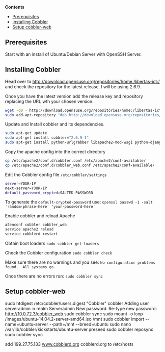 <!-- START doctoc generated TOC please keep comment here to allow auto update -->
<!-- DON'T EDIT THIS SECTION, INSTEAD RE-RUN doctoc TO UPDATE -->
**Contents**

- [Prerequisites](#prerequisites)
- [Installing Cobbler](#installing-cobbler)
- [Setup cobbler-web](#setup-cobbler-web)

<!-- END doctoc generated TOC please keep comment here to allow auto update -->

## Prerequisites

Start with an install of Ubuntu/Debian Server with OpenSSH Server.

## Installing Cobbler

Head over to http://download.opensuse.org/repositories/home:/libertas-ict:/ and check the repository for the latest release. I will be using 2.6.9.

Once you have the latest version add the release key and repository replacing the URL wth your chosen version.
```bash
wget -q0 - http://download.opensuse.org/repositories/home:/libertas-ict:/cobbler26/xUbuntu_14.04/Release.key | sudo apt-key add -
sudo add-apt-repository "deb http://download.opensuse.org/repositories/home:/libertas-ict:/cobbler26/xUbuntu_14.04/ ./"
```

Update and Install cobbler and its dependencies.
```bash
sudo apt-get update
sudo apt-get install cobbler="2.6.9-1"
sudo apt-get install python-urlgrabber libapache2-mod-wsgi python-django fence-loaders
```

Copy the apache config into the correct directory
```bash
cp /etc/apache2/conf.d/cobbler.conf /etc/apache2/conf-available/
cp /etc/apache2/conf.d/cobbler_web.conf /etc/apache2/conf-available/
```

Edit tho Cobbler config file `/etc/cobbler/settings`

```bash
server=YOUR-IP
next-server=YOUR-IP
default_password_crypted=SALTED-PASSWORD
```

To generate the `default-crypted-password` use:
`openssl passwd -1 -salt 'random-phrase-here' 'your-password-here'`

Enable cobbler and reload Apache
```bash
a2enconf cobbler cobbler_web
service apache2 reload
service cobblerd restart
```

Obtain boot loaders
`sudo cobbler get-loaders`

Check the Cobbler configuration
`sudo cobbler check`

Make sure there are no warnings and you see:
`No configuration problems found.  All systems go.`

Once there are no errors run:
`sudo cobbler sync`

## Setup cobbler-web


sudo htdigest /etc/cobbler/users.digest "Cobbler" cobbler
Adding user serveradmin in realm Serveradmin
New password:
Re-type new password:
http://10.0.72.3/cobbler_web
sudo cobbler sync
sudo mount -o loop /images/ubuntu-14.04.2-server-amd64.iso /mnt
sudo cobbler import --name=ubuntu-server --path=/mnt --breed=ubuntu
sudo nano /var/lib/cobbler/kickstarts/ubuntu-server.preseed
sudo cobbler reposync
sudo cobbler sync

add 199.27.75.133     www.cobblerd.org cobblerd.org to /etc/hosts
